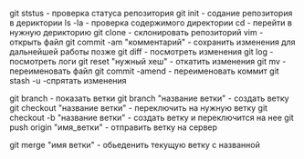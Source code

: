 git ststus - проверка статуса репозитория
git init - содание репозитория в дериктории
ls -la - проверка содержимого директории
cd - перейти в нужную дерикторию
git clone - склонировать репозиторий
vim - открыть файл
git commit -am "комментарий" - сохранить изменения для дальнейшей работы позже
git diff - посмотреть изменения
git log - посмотреть логи
git reset "нужный хеш" - откатить изменения
git mv - переименовать файл
git commit -amend - переименовать коммит
git stash -u -спрятать изменения


git branch - показать ветки
git branch "название ветки" - создать ветку
git checkout "название ветки" - переключить на нужную ветку
git checkout -b "название ветки" - создать ветку и переключится на нее
git push origin "имя_ветки" - отправить ветку на сервер


git merge "имя ветки" - обьеденить текущую ветку с названной